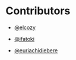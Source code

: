 # Contributors
-  [@elcozy](https://github.com/elcozy)

-  [@ifatoki](https://github.com/ifatoki)

-  [@euriachidiebere](https://github.com/euriachidiebere/)

